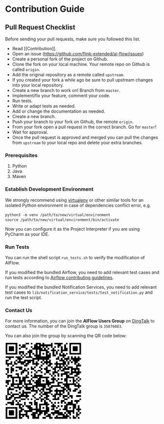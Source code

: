 # Contribution Guide

## Pull Request Checklist

Before sending your pull requests, make sure you followed this list.

- Read [[Contribution]].
- Open an issue (https://github.com/flink-extended/ai-flow/issues)
- Create a personal fork of the project on Github.
- Clone the fork on your local machine. Your remote repo on Github is called `origin`.
- Add the original repository as a remote called `upstream`.
- If you created your fork a while ago be sure to pull upstream changes into your local repository.
- Create a new branch to work on! Branch from `master`.
- Implement/fix your feature, comment your code.
- Run tests.
- Write or adapt tests as needed.
- Add or change the documentation as needed.
- Create a new branch.
- Push your branch to your fork on Github, the remote `origin`.
- From your fork open a pull request in the correct branch. Go for `master`!
- Wait for approval.
- Once the pull request is approved and merged you can pull the changes from `upstream` to your local repo and delete your extra branches.

### Prerequisites

1. Python
2. Java
3. Maven

### Establish Development Environment

We strongly recommend using [virtualenv](https://virtualenv.pypa.io/en/latest/index.html) or other similar tools for an isolated Python environment in case of dependencies conflict error, e.g.

```shell
python3 -m venv /path/to/new/virtual/environment
source /path/to/new/virtual/environment/bin/activate
```

Now you can configure it as the Project Interpreter if you are using PyCharm as your IDE.

### Run Tests

You can run the shell script `run_tests.sh` to verify the modification of AIFlow. 

If you modified the bundled Airflow, you need to add relevant test cases and run tests according to [Airflow contributing guidelines](flink-ai-flow/lib/airflow/CONTRIBUTING.rst).

If you modified the bundled Notification Services, you need to add relevant test cases to `lib/notification_service/tests/test_notification.py` and run the test script.

### Contact Us

For more information, you can join the **AIFlow Users Group** on [DingTalk](https://www.dingtalk.com) to contact us.
The number of the DingTalk group is `35876083`. 

You can also join the group by scanning the QR code below:

![Alt text](../images/dingtalk_qr_code.png)
